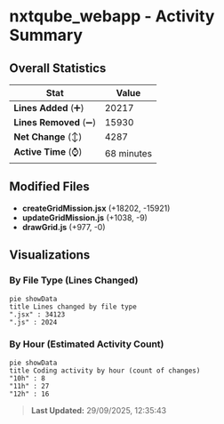 # nxtqube_webapp - Activity Summary 

## Overall Statistics

| Stat                   | Value                                                             |
| ---------------------- | ----------------------------------------------------------------- |
| **Lines Added** (➕)   | 20217                                          |
| **Lines Removed** (➖) | 15930                                        |
| **Net Change** (↕)    | 4287                |
| **Active Time** (⌚)   | 68 minutes |


## Modified Files
- **createGridMission.jsx** (+18202, -15921)
- **updateGridMission.js** (+1038, -9)
- **drawGrid.js** (+977, -0)

## Visualizations

### By File Type (Lines Changed)

```mermaid
pie showData
title Lines changed by file type
".jsx" : 34123
".js" : 2024
```

### By Hour (Estimated Activity Count)

```mermaid
pie showData
title Coding activity by hour (count of changes)
"10h" : 8
"11h" : 27
"12h" : 16
```


> **Last Updated:** 29/09/2025, 12:35:43